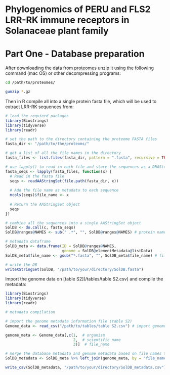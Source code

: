 # Phylogenomics of PERU and FLS2 LRR-RK immune receptors in Solanaceae plant family
# Part One - Database preparation

After downloading the data from [proteomes](/proteomes) unzip it using the following command (mac OS) or other decompressing programs:

```bash 
cd /path/to/proteomes/ 

gunzip *.gz
```

Then in R compile all into a single protein fasta file, which will be used to extract LRR-RK sequences from:

```R
# load the requierd packages
library(Biostrings)
library(tidyverse)
library(readr)

# set the path to the directory containing the proteome FASTA files
fasta_dir <- "/path/to/the/proteoms/"

# get a list of all the file names in the directory
fasta_files <- list.files(fasta_dir, pattern = ".fasta", recursive = TRUE)

# use lapply() to read in each file and store the sequences as a DNAStringSet object
fasta_seqs <- lapply(fasta_files, function(x) {
  # Read in the fasta file
  seqs <- readAAStringSet(file.path(fasta_dir, x))
  
  # Add the file name as metadata to each sequence
  mcols(seqs)$file_name <- x
  
  # Return the AAStringSet object
  seqs
})

# combine all the sequences into a single AAStringSet object
SolDB <- do.call(c, fasta_seqs)
SolDB@ranges@NAMES <- sub(" .*", "", SolDB@ranges@NAMES) # protein name clean-up

# metadata dataframe
SolDB_meta <- data.frame(ID = SolDB@ranges@NAMES,
                         genome = SolDB@elementMetadata@listData)
SolDB_meta$file_name <- gsub("*.fasta", "", SolDB_meta$file_name) # file name clean-up

# write the DB
writeXStringSet(SolDB, "/path/to/your/directory/SolDB.fasta")
```

Import the genome data on [table S2](/tables/table S2.csv) and compile the metadata:

```R
library(Biostrings)
library(tidyverse)
library(readr)

# metadata compilation

# import the genome metadata information file (table S2)
Genome_data <- read_csv("/path/to/tables/table S2.csv") # import genome metadata

genome_meta <- Genome_data[,c(1,  # organism
                              2,  # scientific name
                              3)]  # file_name

# merge the database metadata and genome metadata based on file names to have everything all together
SolDB_metadata <- SolDB_meta %>% left_join(genome_meta, by = "file_name")

write_csv(SolDB_metadata, "/path/to/your/directory/SolDB_metadata.csv") # export if you like
```

